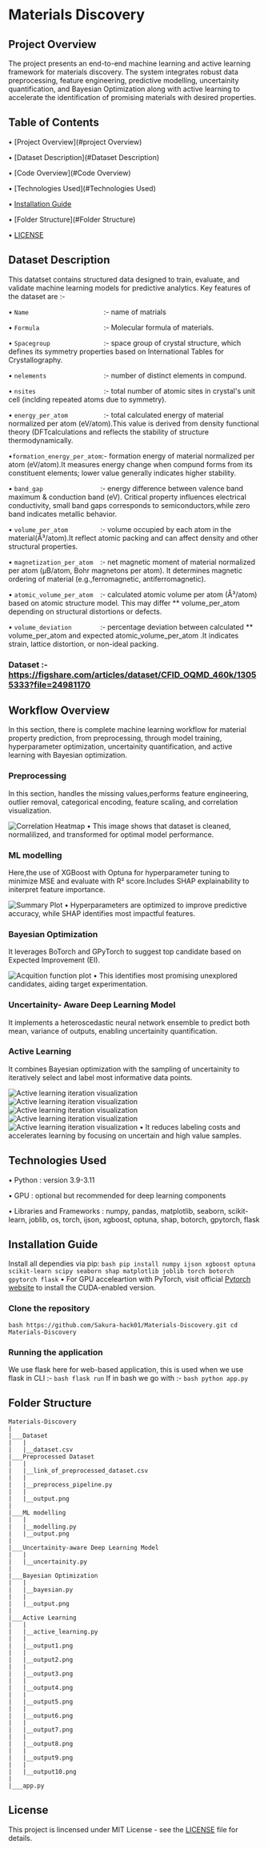# Materials Discovery


## Project Overview

The project presents an end-to-end machine learning and active learning framework for materials discovery. The system integrates robust data preprocessing, feature engineering, predictive modelling, uncertainity quantification, and Bayesian Optimization along with active learning to accelerate the identification of promising materials with desired properties.


## Table of Contents

• [Project Overview](#project Overview)

• [Dataset Description](#Dataset Description)

• [Code Overview](#Code Overview)

• [Technologies Used](#Technologies Used)

• [Installation Guide](#Installation_Guide)

• [Folder Structure](#Folder Structure)

• [LICENSE](#LICENSE)


## Dataset Description

This datatset contains structured data designed to train, evaluate, and validate machine learning models for predictive analytics. Key features of the dataset are :-

• ``Name                     ``:- name of matrials

• ``Formula                  ``:- Molecular formula of materials.

• ``Spacegroup               ``:- space group of crystal structure, which defines its symmetry                                      properties based on International Tables for Crystallography.

• ``nelements                ``:- number of distinct elements in compund.

• ``nsites                   ``:- total  number of atomic sites in crystal's unit cell (inclding                                    repeated atoms due to symmetry).

• ``energy_per_atom          ``:- total calculated energy of material normalized per atom 
                                  (eV/atom).This value is derived from density functional theory                                   (DFTcalculations and reflects the stability of structure                                         thermodynamically.

•``formation_energy_per_atom``:- formation energy of material normalized per atom (eV/atom).It
                                  measures energy change when compund forms from its constituent
                                  elements; lower value generally indicates higher stability.

• ``band_gap                ``:- energy difference between valence band maximum & conduction band
                                (eV). Critical property influences electrical conductivity, small
                                band gaps corresponds to semiconductors,while zero band indicates
                                metallic behavior.

• ``volume_per_atom         ``:- volume occupied by each atom in the material(Å³/atom).It reflect
                                  atomic packing and can affect density and other structural
                                  properties.

• ``magnetization_per_atom  ``:- net magnetic moment of material normalized per atom (μB/atom,                                     Bohr magnetons per atom). It determines magnetic ordering of 
                                   material (e.g.,ferromagnetic, antiferromagnetic).

• ``atomic_volume_per_atom  ``:- calculated atomic volume per atom (Å³/atom) based on atomic                                       structure model. This may differ ** volume_per_atom depending
                                  on structural distortions or defects.

• ``volume_deviation        ``:- percentage deviation between calculated ** volume_per_atom and                                    expected atomic_volume_per_atom .It indicates strain, lattice                                    distortion, or non-ideal packing.

### Dataset    :- https://figshare.com/articles/dataset/CFID_OQMD_460k/13055333?file=24981170


## Workflow Overview

In this section, there is complete machine learning workflow for material property prediction, from preprocessing, through model training, hyperparameter optimization, uncertainity quantification, and active learning with Bayesian optimization.


### Preprocessing

In this section, handles the missing values,performs feature engineering, outlier removal, categorical encoding, feature scaling, and correlation visualization.

![Correlation Heatmap](https://github.com/Sakura-hack01/Materials-Discovery/blob/66384592f8eed44dd635881d2dfa187e6e3ca2a6/Preprocessed%20Dataset/output.png)
• This image shows that dataset is cleaned, normalilized, and transformed for optimal model performance.

### ML modelling

Here,the use of XGBoost with Optuna for hyperparameter tuning to minimize MSE and evaluate with R² score.Includes SHAP explainability to initerpret feature importance.

![Summary Plot](https://github.com/Sakura-hack01/Materials-Discovery/blob/22a901ebb80f99e04369938882e84c25c7bf57b5/ML%20modelling/output.png)
• Hyperparameters are optimized to improve predictive accuracy, while SHAP identifies most impactful features.

### Bayesian Optimization

It leverages BoTorch and GPyTorch to suggest top candidate based on Expected Improvement (EI).

![Acquition function plot](https://github.com/Sakura-hack01/Materials-Discovery/blob/22a901ebb80f99e04369938882e84c25c7bf57b5/Bayesian%20Optimization/output.png)
• This identifies most promising unexplored candidates, aiding target experimentation.

### Uncertainity- Aware Deep Learning Model

It implements a heteroscedastic neural network ensemble to predict both mean, variance of outputs, enabling uncertainity quantification.

### Active Learning

It combines Bayesian optimization with the sampling of uncertainity to iteratively select and label most informative data points.

![Active learning iteration visualization](https://github.com/Sakura-hack01/Materials-Discovery/blob/22a901ebb80f99e04369938882e84c25c7bf57b5/Active%20Learning/output1.png)
![Active learning iteration visualization](https://github.com/Sakura-hack01/Materials-Discovery/blob/22a901ebb80f99e04369938882e84c25c7bf57b5/Active%20Learning/output2.png)
![Active learning iteration visualization](https://github.com/Sakura-hack01/Materials-Discovery/blob/22a901ebb80f99e04369938882e84c25c7bf57b5/Active%20Learning/output3.png)
![Active learning iteration visualization](https://github.com/Sakura-hack01/Materials-Discovery/blob/22a901ebb80f99e04369938882e84c25c7bf57b5/Active%20Learning/output4.png)
![Active learning iteration visualization](https://github.com/Sakura-hack01/Materials-Discovery/blob/22a901ebb80f99e04369938882e84c25c7bf57b5/Active%20Learning/output5.png)
• It reduces labeling costs and accelerates learning by focusing on uncertain and high value samples.


## Technologies Used

• Python : version 3.9-3.11

• GPU : optional but recommended for deep learning components

• Libraries and Frameworks : numpy, pandas, matplotlib, seaborn, scikit-learn, joblib, os, torch, ijson, xgboost, optuna, shap, botorch, gpytorch, flask


## Installation Guide

Install all dependies via pip:
`` bash
pip install numpy ijson xgboost optuna scikit-learn scipy seaborn shap matplotlib joblib torch botorch gpytorch flask ``
• For GPU acceleartion with PyTorch, visit official [Pytorch website](https://pytorch.org/get-started/locally/) to install the CUDA-enabled version.

### Clone the repository

``bash
https://github.com/Sakura-hack01/Materials-Discovery.git
cd Materials-Discovery``

### Running the application
We use flask here for web-based application, this is used when we use flask in CLI :-
``bash
flask run``
If in bash we go with :-
``bash
python app.py``


## Folder Structure

```
Materials-Discovery
|
|___Dataset
|   |
|   |__dataset.csv
|___Preprocessed Dataset
|   |
|   |__link_of_preprocessed_dataset.csv
|   |
|   |__preprocess_pipeline.py
|   |
|   |__output.png
|
|___ML modelling
|   |
|   |__modelling.py
|   |__output.png
|
|___Uncertainity-aware Deep Learning Model
|   |
|   |__uncertainity.py
|   
|___Bayesian Optimization
|   |
|   |__bayesian.py
|   |
|   |__output.png
|
|___Active Learning
|   |
|   |__active_learning.py
|   |
|   |__output1.png
|   |
|   |__output2.png
|   | 
|   |__output3.png
|   | 
|   |__output4.png
|   | 
|   |__output5.png
|   | 
|   |__output6.png
|   | 
|   |__output7.png
|   | 
|   |__output8.png
|   | 
|   |__output9.png
|   | 
|   |__output10.png
|
|___app.py
```


## License

This project is lincensed under MIT License - see the [LICENSE](LICENSE) file for details.
